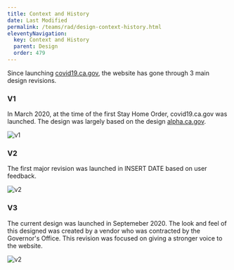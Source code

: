 ```yaml
---
title: Context and History
date: Last Modified 
permalink: /teams/rad/design-context-history.html
eleventyNavigation:
  key: Context and History
  parent: Design
  order: 479
---
```

Since launching [covid19.ca.gov](https://covid19.ca.gov/), the website has gone through 3 main design revisions.

### V1
In March 2020, at the time of the first Stay Home Order, covid19.ca.gov was launched. The design was largely based on the design [alpha.ca.gov](https://www.alpha.ca.gov/).

![v1](https://cagov.github.io/covid19.ca.gov-site-eng-playbook/content/images/website-design-01.png)

### V2
The first major revision was launched in INSERT DATE based on user feedback.

![v2](https://cagov.github.io/covid19.ca.gov-site-eng-playbook/content/images/website-design-02.png)

### V3
The current design was launched in Septemeber 2020. The look and feel of this designed was created by a vendor who was contracted by the Governor's Office. This revision was focused on giving a stronger voice to the website. 

![v2](https://cagov.github.io/covid19.ca.gov-site-eng-playbook/content/images/website-design-03.png)



